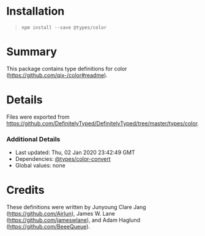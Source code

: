 # Installation
> `npm install --save @types/color`

# Summary
This package contains type definitions for color (https://github.com/qix-/color#readme).

# Details
Files were exported from https://github.com/DefinitelyTyped/DefinitelyTyped/tree/master/types/color.

### Additional Details
 * Last updated: Thu, 02 Jan 2020 23:42:49 GMT
 * Dependencies: [@types/color-convert](https://npmjs.com/package/@types/color-convert)
 * Global values: none

# Credits
These definitions were written by Junyoung Clare Jang (https://github.com/Airlun), James W. Lane (https://github.com/jameswlane), and Adam Haglund (https://github.com/BeeeQueue).
